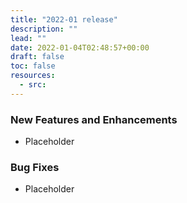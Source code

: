 ```yaml
---
title: "2022-01 release"
description: ""
lead: ""
date: 2022-01-04T02:48:57+00:00
draft: false
toc: false
resources:
  - src:
---
```


### New Features and Enhancements

- Placeholder

### Bug Fixes

- Placeholder
